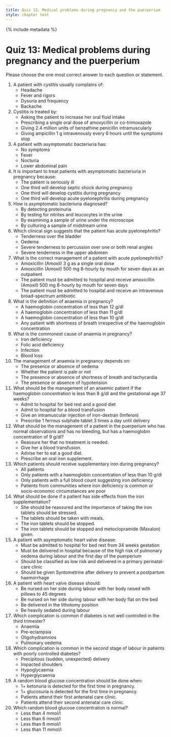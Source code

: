 ```yaml
---
title: Quiz 13. Medical problems during pregnancy and the puerperium
style: chapter test
---
```


{% include metadata %}

# Quiz 13: Medical problems during pregnancy and the puerperium

Please choose the one most correct answer to each question or statement.

1.	A patient with cystitis usually complains of:
	-	Headache
	-	Fever and rigors
	+	Dysuria and frequency
	-	Backache
2.	Cystitis is treated by:
	-	Asking the patient to increase her oral fluid intake
	+	Prescribing a single oral dose of amoxycillin or co-trimoxazole
	-	Giving 2.4 million units of benzathine penicillin intramuscularly
	-	Giving ampicillin 1 g intravenously every 6 hours until the symptoms stop
3.	A patient with asymptomatic bacteriuria has:
	+	No symptoms
	-	Fever
	-	Nocturia
	-	Lower abdominal pain
4.	It is important to treat patients with asymptomatic bacteriuria in pregnancy because:
	-	The patient is seriously ill
	-	One third will develop septic shock during pregnancy
	-	One third will develop cystitis during pregnancy
	+	One third will develop acute pyelonephritis during pregnancy
5.	How is asymptomatic bacteriuria diagnosed?
	-	By detecting proteinuria
	-	By testing for nitrites and leucocytes in the urine
	-	By examining a sample of urine under the microscope
	+	By culturing a sample of midstream urine
6.	Which clinical sign suggests that the patient has acute pyelonephritis?
	-	Tenderness over the bladder
	-	Oedema
	+	Severe tenderness to percussion over one or both renal angles
	-	Severe tenderness in the upper abdomen
7.	What is the correct management of a patient with acute pyelonephritis?
	-	Amoxicillin (Amoxil) 3 g as a single oral dose
	-	Amoxicillin (Amoxil) 500 mg 8-hourly by mouth for seven days as an outpatient
	-	The patient must be admitted to hospital and receive amoxicillin (Amoxil) 500 mg 8-hourly by mouth for seven days
	+	The patient must be admitted to hospital and receive an intravenous broad-spectrum antibiotic
8.	What is the definition of anaemia in pregnancy?
	-	A haemoglobin concentration of less than 12 g/dl
	+	A haemoglobin concentration of less than 11 g/dl
	-	A haemoglobin concentration of less than 10 g/dl
	-	Any patient with shortness of breath irrespective of the haemoglobin concentration
9.	What is the commonest cause of anaemia in pregnancy?
	+	Iron deficiency
	-	Folic acid deficiency
	-	Infection
	-	Blood loss
10.	The management of anaemia in pregnancy depends on:
	-	The presence or absence of oedema
	-	Whether the patient is pale or not
	+	The presence or absence of shortness of breath and tachycardia
	-	The presence or absence of hypotension
11.	What should be the management of an anaemic patient if the haemoglobin concentration is less than 8 g/dl and the gestational age 37 weeks?
	-	Admit to hospital for bed rest and a good diet
	+	Admit to hospital for a blood transfusion
	-	Give an intramuscular injection of iron-dextran (Imferon)
	-	Prescribe 1 ferrous sulphate tablet 3 times a day until delivery
12.	What should be the management of a patient in the puerperium who has normal observations and has no bleeding, but has a haemoglobin concentration of 9 g/dl?
	-	Reassure her that no treatment is needed.
	-	Give her a blood transfusion.
	-	Advise her to eat a good diet.
	+	Prescribe an oral iron supplement.
13.	Which patients should receive supplementary iron during pregnancy?
	-	All patients
	-	Only patients with a haemoglobin concentration of less than 10 g/dl
	-	Only patients with a full blood count suggesting iron deficiency
	+	Patients from communities where iron deficiency is common or socio-economic circumstances are poor
14.	What should be done if a patient has side effects from the iron supplementation?
	-	She should be reassured and the importance of taking the iron tablets should be stressed.
	+	The tablets should be taken with meals.
	-	The iron tablets should be stopped.
	-	The iron tablets should be stopped and metoclopramide (Maxalon) given.
15.	A patient with asymptomatic heart valve disease:
	-	Must be admitted to hospital for bed rest from 34 weeks gestation
	+	Must be delivered in hospital because of the high risk of pulmonary oedema during labour and the first day of the puerperium
	-	Should be classified as low risk and delivered in a primary perinatal-care clinic
	-	Should be given Syntometrine after delivery to prevent a postpartum haemorrhage
16.	A patient with heart valve disease should:
	+	Be nursed on her side during labour with her body raised with pillows to 45 degrees
	-	Be nursed on her side during labour with her body flat on the bed
	-	Be delivered in the lithotomy position
	-	Be heavily sedated during labour
17.	Which complication is common if diabetes is not well controlled in the third trimester?
	-	Anaemia
	+	Pre-eclampsia
	-	Oligohydramnios
	-	Pulmonary oedema
18.	Which complication is common in the second stage of labour in patients with poorly controlled diabetes?
	-	Precipitous (sudden, unexpected) delivery
	+	Impacted shoulders
	-	Hypoglycaemia
	-	Hyperglycaemia
19.	A random blood glucose concentration should be done when:
	-	1+ ketonuria is detected for the first time in pregnancy.
	+	1+ glucosuria is detected for the first time in pregnancy.
	-	Patients attend their first antenatal care clinic.
	-	Patients attend their second antenatal care clinic.
20.	Which random blood glucose concentration is normal?
	-	Less than 4 mmol/l
	-	Less than 6 mmol/l
	+	Less than 8 mmol/l
	-	Less than 11 mmol/l
